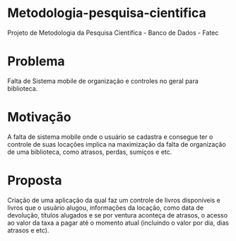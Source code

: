 # Metodologia-pesquisa-cientifica
Projeto de Metodologia da Pesquisa Científica - Banco de Dados - Fatec

# Problema
Falta de Sistema mobile de organização e controles no geral para biblioteca.

# Motivação
A falta de sistema mobile onde o usuário se cadastra e consegue ter o controle de suas locações implica na maximização da falta de organização de uma biblioteca, como atrasos, perdas, sumiços e etc.

# Proposta
Criação de uma aplicação da qual faz um controle de livros disponíveis e livros que o usuário alugou, informações da locação, como data de devolução, títulos alugados e se por ventura aconteça de atrasos, o acesso ao valor da taxa a pagar até o momento atual (incluindo o valor por dia, dias atrasos e etc).
